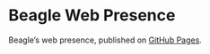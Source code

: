 # Beagle Web Presence

Beagle’s web presence, published on [GitHub Pages](https://RomanLangrehr.github.io/Beagle/branches/pseudocode).